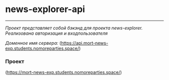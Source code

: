# news-explorer-api

__________________________

_Проект представляет собой бэкэнд для проекта news-explorer._
_Реализована авторизация и входпользователя_

_Доменное имя сервера:_
(https://api.mort-news-exp.students.nomoreparties.space/)

### Проект 
(https://mort-news-exp.students.nomoreparties.space/)
